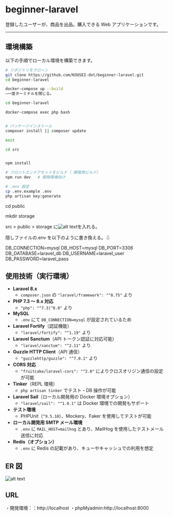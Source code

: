 # beginner-laravel

登録したユーザーが、商品を出品。購入できる Web アプリケーションです。

---

## 環境構築

以下の手順でローカル環境を構築できます。

```bash
# リポジトリをクローン
git clone https://github.com/KOUSEI-dot/beginner-laravel.git
cd beginner-laravel

docker-compose up --build
⇨一度ターミナルを閉じる。

cd beginner-laravel

docker-compose exec php bash


# パッケージインストール
composer install || composer update

exit

cd src


npm install

# フロントエンドアセットをビルド（ 開発用ビルド）
npm run dev   # 開発環境向け

# .env 設定
cp .env.example .env
php artisan key:generate


```

cd public

mkdir storage

src > public > storage に![alt text](logo.svg)を入れる。

隠しファイルの.env を以下のように書き換える。⇩

DB_CONNECTION=mysql
DB_HOST=mysql
DB_PORT=3306
DB_DATABASE=laravel_db
DB_USERNAME=laravel_user
DB_PASSWORD=laravel_pass

## 使用技術（実行環境）

-   **Laravel 8.x**
    -   `composer.json` の `"laravel/framework": "^8.75"` より
-   **PHP 7.3 〜 8.x 対応**
    -   `"php": "^7.3|^8.0"` より
-   **MySQL**
    -   `.env` にて `DB_CONNECTION=mysql` が設定されているため
-   **Laravel Fortify**（認証機能）
    -   `"laravel/fortify": "^1.19"` より
-   **Laravel Sanctum**（API トークン認証に対応可能）
    -   `"laravel/sanctum": "^2.11"` より
-   **Guzzle HTTP Client**（API 通信）
    -   `"guzzlehttp/guzzle": "^7.0.1"` より
-   **CORS 対応**
    -   `"fruitcake/laravel-cors": "^2.0"` によりクロスオリジン通信の設定が可能
-   **Tinker**（REPL 環境）
    -   `php artisan tinker` でテスト・DB 操作が可能
-   **Laravel Sail**（ローカル開発用の Docker 環境オプション）
    -   `"laravel/sail": "^1.0.1"` は Docker 環境での開発もサポート
-   **テスト環境**
    -   PHPUnit（`^9.5.10`）、Mockery、Faker を使用してテストが可能
-   **ローカル開発用 SMTP メール環境**
    -   `.env` に `MAIL_HOST=mailhog` とあり、MailHog を使用したテストメール送信に対応
-   **Redis（オプション）**
    -   `.env` に Redis の記載があり、キューやキャッシュでの利用を想定

## ER 図

![alt text](/Users/tesuto/coachtech/beginner-laravel/src/storage/app/public/ER図.png)

## URL

・開発環境：：http://localhost
・phpMyadmin:http://localhost:8000
